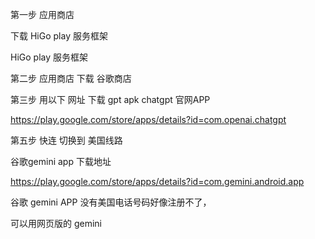 第一步   应用商店
 
下载     HiGo play      服务框架

HiGo play    服务框架

第二步  应用商店         下载   谷歌商店

第三步   用以下   网址  下载   gpt  apk
chatgpt   官网APP

https://play.google.com/store/apps/details?id=com.openai.chatgpt

   第五步        快连   切换到  美国线路

谷歌gemini     app  下载地址

https://play.google.com/store/apps/details?id=com.gemini.android.app

谷歌  gemini  APP    没有美国电话号码好像注册不了，

可以用网页版的   gemini   



